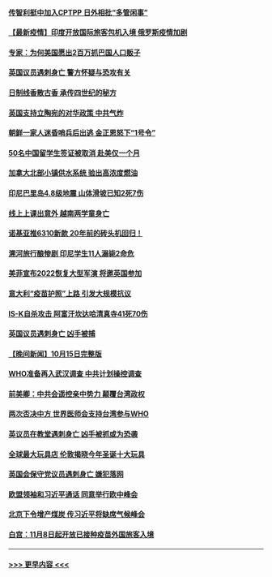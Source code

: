 #### [传智利挺中加入CPTPP 日外相批“多管闲事”](../pages/prog202/a103244861.md?t=10170302) 
#### [【最新疫情】印度开放国际旅客包机入境 俄罗斯疫情加剧](../pages/prog202/a103244842.md?t=10170302) 
#### [专家：为何美国愿出2百万抓巴国人口贩子](../pages/prog202/a103244835.md?t=10170302) 
#### [英国议员遇刺身亡 警方怀疑与恐攻有关](../pages/prog202/a103244809.md?t=10170302) 
#### [日制线香散古香 承传四世纪的秘方](../pages/prog202/a103244794.md?t=10170302) 
#### [英国支持立陶宛的对华政策 中共气炸](../pages/prog202/a103244764.md?t=10170302) 
#### [朝鲜一家人迷昏哨兵后出逃 金正恩怒下“1号令”](../pages/prog202/a103244738.md?t=10170302) 
#### [50名中国留学生签证被取消 赴美仅一个月](../pages/prog202/a103244723.md?t=10170302) 
#### [加拿大北部小镇供水系统 验出高浓度燃油](../pages/prog202/a103244628.md?t=10170302) 
#### [印尼巴里岛4.8级地震 山体滑坡已知2死7伤](../pages/prog202/a103244609.md?t=10170302) 
#### [线上上课出意外 越南两学童身亡](../pages/prog202/a103244559.md?t=10170302) 
#### [诺基亚推6310新款 20年前的砖头机回归！](../pages/prog202/a103244252.md?t=10170302) 
#### [溯河旅行酿惨剧 印尼学生11人溺毙2命危](../pages/prog202/a103244476.md?t=10170302) 
#### [美菲宣布2022恢复大型军演 将邀英国参加](../pages/prog202/a103244218.md?t=10170302) 
#### [意大利“疫苗护照”上路 引发大规模抗议](../pages/prog202/a103244280.md?t=10170302) 
#### [IS-K自杀攻击 阿富汗坎达哈清真寺41死70伤](../pages/prog202/a103244408.md?t=10170302) 
#### [英国议员遇刺身亡 凶手被捕](../pages/prog202/a103244256.md?t=10170302) 
#### [【晚间新闻】10月15日完整版](../pages/prog202/a103244415.md?t=10170302) 
#### [WHO准备再入武汉调查 中共计划操控调查](../pages/prog202/a103243292.md?t=10170302) 
#### [前美卿：中共会遥控亲中势力 颠覆台湾政权](../pages/prog202/a103244232.md?t=10170302) 
#### [两次否决中方 世界医师会支持台湾参与WHO](../pages/prog202/a103244239.md?t=10170302) 
#### [英议员在教堂遇刺身亡 凶手被抓或为恐袭](../pages/prog202/a103244247.md?t=10170302) 
#### [全球最大玩具店 伦敦揭晓今年圣诞十大玩具](../pages/prog202/a103244185.md?t=10170302) 
#### [英国会保守党议员遇刺身亡 嫌犯落网](../pages/prog202/a103244107.md?t=10170302) 
#### [欧盟领袖和习近平通话 同意举行欧中峰会](../pages/prog202/a103244093.md?t=10170302) 
#### [北京下令增产煤炭 传习近平将缺席气候峰会](../pages/prog202/a103244012.md?t=10170302) 
#### [白宫：11月8日起开放已接种疫苗外国旅客入境](../pages/prog202/a103243870.md?t=10170302) 

----
#### [ >>> 更早内容 <<< ](../indexes/prog202-earlier.md)
